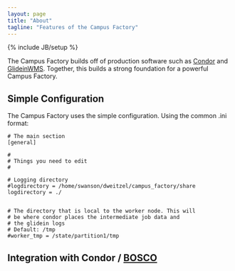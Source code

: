 ```yaml
---
layout: page
title: "About"
tagline: "Features of the Campus Factory"
---
```

{% include JB/setup %}

<p class="lead">
The Campus Factory builds off of production software such as <a href="http://research.cs.wisc.edu/condor/">Condor</a> and <a href="http://www.uscms.org/SoftwareComputing/Grid/WMS/glideinWMS/">GlideinWMS</a>.  Together, this builds a strong foundation for a powerful Campus Factory.
</p>


## Simple Configuration

The Campus Factory uses the simple configuration.  Using the common .ini format:

    # The main section
    [general]
    
    #
    # Things you need to edit
    #
    
    # Logging directory
    #logdirectory = /home/swanson/dweitzel/campus_factory/share
    logdirectory = ./
    
    
    # The directory that is local to the worker node. This will
    # be where condor places the intermediate job data and
    # the glidein logs
    # Default: /tmp
    #worker_tmp = /state/partition1/tmp


## Integration with Condor / <a href="http://bosco.opensciencegrid.org/">BOSCO</a>



